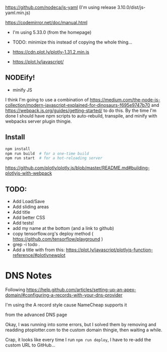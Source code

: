 https://github.com/nodeca/js-yaml (I'm using release 3.10.0/dist/js-yaml.min.js)

https://codemirror.net/doc/manual.html
- I'm using 5.33.0 (from the homepage)
- TODO: minimize this instead of copying the whole thing...

- https://cdn.plot.ly/plotly-1.31.2.min.js
- https://plot.ly/javascript/

## NODEify!

- minify JS

I think I'm going to use a combination of
https://medium.com/the-node-js-collection/modern-javascript-explained-for-dinosaurs-f695e9747b70
and https://webpack.js.org/guides/getting-started/ to do this. By the time I'm
done I should have npm scripts  to auto-rebuild, transpile, and minify with
webpacks server plugin thingie.

## Install

```bash
npm install
npm run build  # for a one-time build
npm run start  # for a hot-reloading server
```

https://github.com/plotly/plotly.js/blob/master/README.md#building-plotlyjs-with-webpack

## TODO:
- Add Load/Save
- Add sliding areas
- Add title
- Add better CSS
- Add tests!
- add my name at the bottom (and a link to github)
- copy tensorflow.org's deploy method ( https://github.com/tensorflow/playground )
- grep -i todo .
- Add a title with from this: https://plot.ly/javascript/plotlyjs-function-reference/#plotlynewplot

# DNS Notes

Following https://help.github.com/articles/setting-up-an-apex-domain/#configuring-a-records-with-your-dns-provider

I'm using the A record style cause NameCheap supports it

from the advanced DNS page

Okay, I was running into some errors, but I solved them by removing and
readding ptoplotter.com to the custom domain thingie, then waiting a while.

Crap, it looks like every time I run `npm run deploy`, I have to re-add the custom URL to GitHub...


